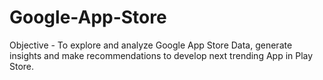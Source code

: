 # Google-App-Store
Objective - To explore and analyze Google App Store Data, generate insights and make recommendations to develop next  trending App in Play Store.

